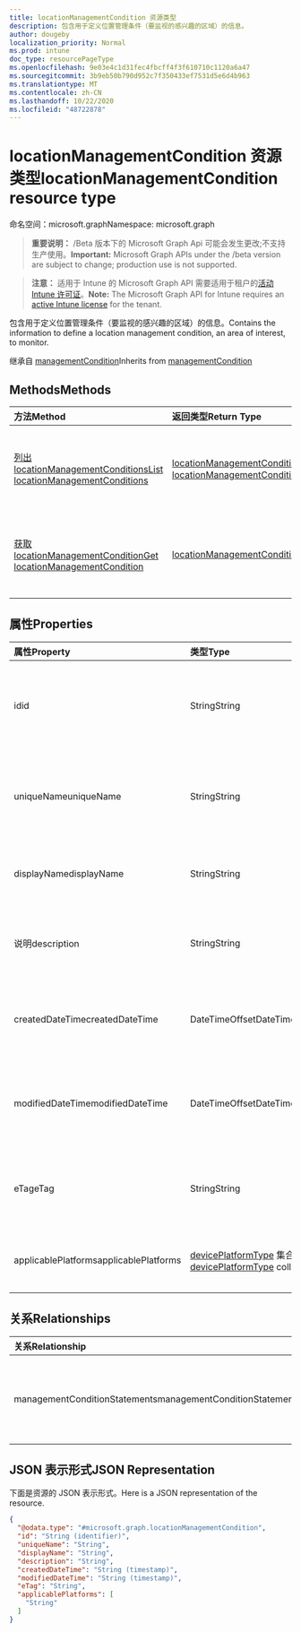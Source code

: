 ```yaml
---
title: locationManagementCondition 资源类型
description: 包含用于定义位置管理条件（要监视的感兴趣的区域）的信息。
author: dougeby
localization_priority: Normal
ms.prod: intune
doc_type: resourcePageType
ms.openlocfilehash: 9e03e4c1d31fec4fbcff4f3f610710c1120a6a47
ms.sourcegitcommit: 3b9eb50b790d952c7f350433ef7531d5e6d4b963
ms.translationtype: MT
ms.contentlocale: zh-CN
ms.lasthandoff: 10/22/2020
ms.locfileid: "48722878"
---
```

# <a name="locationmanagementcondition-resource-type"></a><span data-ttu-id="cc8fe-103">locationManagementCondition 资源类型</span><span class="sxs-lookup"><span data-stu-id="cc8fe-103">locationManagementCondition resource type</span></span>

<span data-ttu-id="cc8fe-104">命名空间：microsoft.graph</span><span class="sxs-lookup"><span data-stu-id="cc8fe-104">Namespace: microsoft.graph</span></span>

> <span data-ttu-id="cc8fe-105">**重要说明：** /Beta 版本下的 Microsoft Graph Api 可能会发生更改;不支持生产使用。</span><span class="sxs-lookup"><span data-stu-id="cc8fe-105">**Important:** Microsoft Graph APIs under the /beta version are subject to change; production use is not supported.</span></span>

> <span data-ttu-id="cc8fe-106">**注意：** 适用于 Intune 的 Microsoft Graph API 需要适用于租户的[活动 Intune 许可证](https://go.microsoft.com/fwlink/?linkid=839381)。</span><span class="sxs-lookup"><span data-stu-id="cc8fe-106">**Note:** The Microsoft Graph API for Intune requires an [active Intune license](https://go.microsoft.com/fwlink/?linkid=839381) for the tenant.</span></span>

<span data-ttu-id="cc8fe-107">包含用于定义位置管理条件（要监视的感兴趣的区域）的信息。</span><span class="sxs-lookup"><span data-stu-id="cc8fe-107">Contains the information to define a location management condition, an area of interest, to monitor.</span></span>


<span data-ttu-id="cc8fe-108">继承自 [managementCondition](../resources/intune-fencing-managementcondition.md)</span><span class="sxs-lookup"><span data-stu-id="cc8fe-108">Inherits from [managementCondition](../resources/intune-fencing-managementcondition.md)</span></span>

## <a name="methods"></a><span data-ttu-id="cc8fe-109">Methods</span><span class="sxs-lookup"><span data-stu-id="cc8fe-109">Methods</span></span>
|<span data-ttu-id="cc8fe-110">方法</span><span class="sxs-lookup"><span data-stu-id="cc8fe-110">Method</span></span>|<span data-ttu-id="cc8fe-111">返回类型</span><span class="sxs-lookup"><span data-stu-id="cc8fe-111">Return Type</span></span>|<span data-ttu-id="cc8fe-112">说明</span><span class="sxs-lookup"><span data-stu-id="cc8fe-112">Description</span></span>|
|:---|:---|:---|
|[<span data-ttu-id="cc8fe-113">列出 locationManagementConditions</span><span class="sxs-lookup"><span data-stu-id="cc8fe-113">List locationManagementConditions</span></span>](../api/intune-fencing-locationmanagementcondition-list.md)|<span data-ttu-id="cc8fe-114">[locationManagementCondition](../resources/intune-fencing-locationmanagementcondition.md) 集合</span><span class="sxs-lookup"><span data-stu-id="cc8fe-114">[locationManagementCondition](../resources/intune-fencing-locationmanagementcondition.md) collection</span></span>|<span data-ttu-id="cc8fe-115">列出 [locationManagementCondition](../resources/intune-fencing-locationmanagementcondition.md) 对象的属性和关系。</span><span class="sxs-lookup"><span data-stu-id="cc8fe-115">List properties and relationships of the [locationManagementCondition](../resources/intune-fencing-locationmanagementcondition.md) objects.</span></span>|
|[<span data-ttu-id="cc8fe-116">获取 locationManagementCondition</span><span class="sxs-lookup"><span data-stu-id="cc8fe-116">Get locationManagementCondition</span></span>](../api/intune-fencing-locationmanagementcondition-get.md)|[<span data-ttu-id="cc8fe-117">locationManagementCondition</span><span class="sxs-lookup"><span data-stu-id="cc8fe-117">locationManagementCondition</span></span>](../resources/intune-fencing-locationmanagementcondition.md)|<span data-ttu-id="cc8fe-118">读取 [locationManagementCondition](../resources/intune-fencing-locationmanagementcondition.md) 对象的属性和关系。</span><span class="sxs-lookup"><span data-stu-id="cc8fe-118">Read properties and relationships of the [locationManagementCondition](../resources/intune-fencing-locationmanagementcondition.md) object.</span></span>|

## <a name="properties"></a><span data-ttu-id="cc8fe-119">属性</span><span class="sxs-lookup"><span data-stu-id="cc8fe-119">Properties</span></span>
|<span data-ttu-id="cc8fe-120">属性</span><span class="sxs-lookup"><span data-stu-id="cc8fe-120">Property</span></span>|<span data-ttu-id="cc8fe-121">类型</span><span class="sxs-lookup"><span data-stu-id="cc8fe-121">Type</span></span>|<span data-ttu-id="cc8fe-122">说明</span><span class="sxs-lookup"><span data-stu-id="cc8fe-122">Description</span></span>|
|:---|:---|:---|
|<span data-ttu-id="cc8fe-123">id</span><span class="sxs-lookup"><span data-stu-id="cc8fe-123">id</span></span>|<span data-ttu-id="cc8fe-124">String</span><span class="sxs-lookup"><span data-stu-id="cc8fe-124">String</span></span>|<span data-ttu-id="cc8fe-125">管理条件的唯一标识符。</span><span class="sxs-lookup"><span data-stu-id="cc8fe-125">Unique identifier for the management condition.</span></span> <span data-ttu-id="cc8fe-126">创建时分配的系统生成值。</span><span class="sxs-lookup"><span data-stu-id="cc8fe-126">System generated value assigned when created.</span></span> <span data-ttu-id="cc8fe-127">继承自 [managementCondition](../resources/intune-fencing-managementcondition.md)</span><span class="sxs-lookup"><span data-stu-id="cc8fe-127">Inherited from [managementCondition](../resources/intune-fencing-managementcondition.md)</span></span>|
|<span data-ttu-id="cc8fe-128">uniqueName</span><span class="sxs-lookup"><span data-stu-id="cc8fe-128">uniqueName</span></span>|<span data-ttu-id="cc8fe-129">String</span><span class="sxs-lookup"><span data-stu-id="cc8fe-129">String</span></span>|<span data-ttu-id="cc8fe-130">管理条件的唯一名称。</span><span class="sxs-lookup"><span data-stu-id="cc8fe-130">Unique name for the management condition.</span></span> <span data-ttu-id="cc8fe-131">在管理条件表达式中使用。</span><span class="sxs-lookup"><span data-stu-id="cc8fe-131">Used in management condition expressions.</span></span> <span data-ttu-id="cc8fe-132">继承自 [managementCondition](../resources/intune-fencing-managementcondition.md)</span><span class="sxs-lookup"><span data-stu-id="cc8fe-132">Inherited from [managementCondition](../resources/intune-fencing-managementcondition.md)</span></span>|
|<span data-ttu-id="cc8fe-133">displayName</span><span class="sxs-lookup"><span data-stu-id="cc8fe-133">displayName</span></span>|<span data-ttu-id="cc8fe-134">String</span><span class="sxs-lookup"><span data-stu-id="cc8fe-134">String</span></span>|<span data-ttu-id="cc8fe-135">管理条件的管理员定义名称。</span><span class="sxs-lookup"><span data-stu-id="cc8fe-135">The admin defined name of the management condition.</span></span> <span data-ttu-id="cc8fe-136">继承自 [managementCondition](../resources/intune-fencing-managementcondition.md)</span><span class="sxs-lookup"><span data-stu-id="cc8fe-136">Inherited from [managementCondition](../resources/intune-fencing-managementcondition.md)</span></span>|
|<span data-ttu-id="cc8fe-137">说明</span><span class="sxs-lookup"><span data-stu-id="cc8fe-137">description</span></span>|<span data-ttu-id="cc8fe-138">String</span><span class="sxs-lookup"><span data-stu-id="cc8fe-138">String</span></span>|<span data-ttu-id="cc8fe-139">管理条件的管理员定义的说明。</span><span class="sxs-lookup"><span data-stu-id="cc8fe-139">The admin defined description of the management condition.</span></span> <span data-ttu-id="cc8fe-140">继承自 [managementCondition](../resources/intune-fencing-managementcondition.md)</span><span class="sxs-lookup"><span data-stu-id="cc8fe-140">Inherited from [managementCondition](../resources/intune-fencing-managementcondition.md)</span></span>|
|<span data-ttu-id="cc8fe-141">createdDateTime</span><span class="sxs-lookup"><span data-stu-id="cc8fe-141">createdDateTime</span></span>|<span data-ttu-id="cc8fe-142">DateTimeOffset</span><span class="sxs-lookup"><span data-stu-id="cc8fe-142">DateTimeOffset</span></span>|<span data-ttu-id="cc8fe-143">管理条件的创建时间。</span><span class="sxs-lookup"><span data-stu-id="cc8fe-143">The time the management condition was created.</span></span> <span data-ttu-id="cc8fe-144">生成的服务端。</span><span class="sxs-lookup"><span data-stu-id="cc8fe-144">Generated service side.</span></span> <span data-ttu-id="cc8fe-145">继承自 [managementCondition](../resources/intune-fencing-managementcondition.md)</span><span class="sxs-lookup"><span data-stu-id="cc8fe-145">Inherited from [managementCondition](../resources/intune-fencing-managementcondition.md)</span></span>|
|<span data-ttu-id="cc8fe-146">modifiedDateTime</span><span class="sxs-lookup"><span data-stu-id="cc8fe-146">modifiedDateTime</span></span>|<span data-ttu-id="cc8fe-147">DateTimeOffset</span><span class="sxs-lookup"><span data-stu-id="cc8fe-147">DateTimeOffset</span></span>|<span data-ttu-id="cc8fe-148">上次修改管理条件的时间。</span><span class="sxs-lookup"><span data-stu-id="cc8fe-148">The time the management condition was last modified.</span></span> <span data-ttu-id="cc8fe-149">更新了服务端。</span><span class="sxs-lookup"><span data-stu-id="cc8fe-149">Updated service side.</span></span> <span data-ttu-id="cc8fe-150">继承自 [managementCondition](../resources/intune-fencing-managementcondition.md)</span><span class="sxs-lookup"><span data-stu-id="cc8fe-150">Inherited from [managementCondition](../resources/intune-fencing-managementcondition.md)</span></span>|
|<span data-ttu-id="cc8fe-151">eTag</span><span class="sxs-lookup"><span data-stu-id="cc8fe-151">eTag</span></span>|<span data-ttu-id="cc8fe-152">String</span><span class="sxs-lookup"><span data-stu-id="cc8fe-152">String</span></span>|<span data-ttu-id="cc8fe-153">管理条件的 ETag。</span><span class="sxs-lookup"><span data-stu-id="cc8fe-153">ETag of the management condition.</span></span> <span data-ttu-id="cc8fe-154">更新了服务端。</span><span class="sxs-lookup"><span data-stu-id="cc8fe-154">Updated service side.</span></span> <span data-ttu-id="cc8fe-155">继承自 [managementCondition](../resources/intune-fencing-managementcondition.md)</span><span class="sxs-lookup"><span data-stu-id="cc8fe-155">Inherited from [managementCondition](../resources/intune-fencing-managementcondition.md)</span></span>|
|<span data-ttu-id="cc8fe-156">applicablePlatforms</span><span class="sxs-lookup"><span data-stu-id="cc8fe-156">applicablePlatforms</span></span>|<span data-ttu-id="cc8fe-157">[devicePlatformType](../resources/intune-shared-deviceplatformtype.md) 集合</span><span class="sxs-lookup"><span data-stu-id="cc8fe-157">[devicePlatformType](../resources/intune-shared-deviceplatformtype.md) collection</span></span>|<span data-ttu-id="cc8fe-158">适用于此管理条件的平台。</span><span class="sxs-lookup"><span data-stu-id="cc8fe-158">The applicable platforms for this management condition.</span></span> <span data-ttu-id="cc8fe-159">继承自 [managementCondition](../resources/intune-fencing-managementcondition.md)</span><span class="sxs-lookup"><span data-stu-id="cc8fe-159">Inherited from [managementCondition](../resources/intune-fencing-managementcondition.md)</span></span>|

## <a name="relationships"></a><span data-ttu-id="cc8fe-160">关系</span><span class="sxs-lookup"><span data-stu-id="cc8fe-160">Relationships</span></span>
|<span data-ttu-id="cc8fe-161">关系</span><span class="sxs-lookup"><span data-stu-id="cc8fe-161">Relationship</span></span>|<span data-ttu-id="cc8fe-162">类型</span><span class="sxs-lookup"><span data-stu-id="cc8fe-162">Type</span></span>|<span data-ttu-id="cc8fe-163">说明</span><span class="sxs-lookup"><span data-stu-id="cc8fe-163">Description</span></span>|
|:---|:---|:---|
|<span data-ttu-id="cc8fe-164">managementConditionStatements</span><span class="sxs-lookup"><span data-stu-id="cc8fe-164">managementConditionStatements</span></span>|<span data-ttu-id="cc8fe-165">[managementConditionStatement](../resources/intune-fencing-managementconditionstatement.md) 集合</span><span class="sxs-lookup"><span data-stu-id="cc8fe-165">[managementConditionStatement](../resources/intune-fencing-managementconditionstatement.md) collection</span></span>|<span data-ttu-id="cc8fe-166">与管理条件相关联的管理条件语句。</span><span class="sxs-lookup"><span data-stu-id="cc8fe-166">The management condition statements associated to the management condition.</span></span> <span data-ttu-id="cc8fe-167">继承自 [managementCondition](../resources/intune-fencing-managementcondition.md)</span><span class="sxs-lookup"><span data-stu-id="cc8fe-167">Inherited from [managementCondition](../resources/intune-fencing-managementcondition.md)</span></span>|

## <a name="json-representation"></a><span data-ttu-id="cc8fe-168">JSON 表示形式</span><span class="sxs-lookup"><span data-stu-id="cc8fe-168">JSON Representation</span></span>
<span data-ttu-id="cc8fe-169">下面是资源的 JSON 表示形式。</span><span class="sxs-lookup"><span data-stu-id="cc8fe-169">Here is a JSON representation of the resource.</span></span>
<!-- {
  "blockType": "resource",
  "keyProperty": "id",
  "@odata.type": "microsoft.graph.locationManagementCondition"
}
-->
``` json
{
  "@odata.type": "#microsoft.graph.locationManagementCondition",
  "id": "String (identifier)",
  "uniqueName": "String",
  "displayName": "String",
  "description": "String",
  "createdDateTime": "String (timestamp)",
  "modifiedDateTime": "String (timestamp)",
  "eTag": "String",
  "applicablePlatforms": [
    "String"
  ]
}
```






